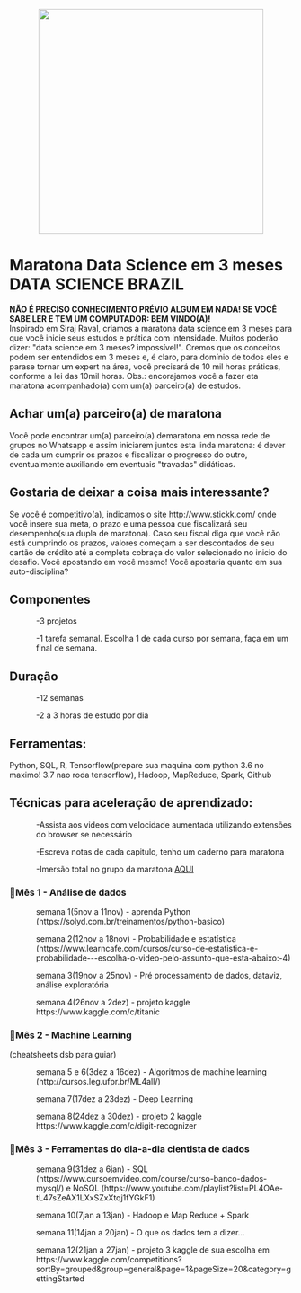 <p style="text-align:center;"><img src="https://uploaddeimagens.com.br/images/001/699/281/original/maratona_dsb.png?1541002812" width="400" height="400" align="center"></p>
<h1>Maratona Data Science em 3 meses DATA SCIENCE BRAZIL</h1>
<b>NÃO É PRECISO CONHECIMENTO PRÉVIO ALGUM EM NADA! SE VOCÊ SABE LER E TEM UM COMPUTADOR: BEM VINDO(A)!</b><br>
Inspirado em Siraj Raval, criamos a maratona data science em 3 meses para que você inicie seus estudos e prática com intensidade. Muitos poderão dizer: "data science em 3 meses? impossível!". Cremos que os conceitos podem ser entendidos em 3 meses e, é claro, para domínio de todos eles e parase tornar um expert na área, você precisará de 10 mil horas práticas, conforme a lei das 10mil horas. Obs.: encorajamos você a fazer eta maratona acompanhado(a) com um(a) parceiro(a) de estudos.

<h2>Achar um(a) parceiro(a) de maratona</h2>
Você pode encontrar um(a) parceiro(a) demaratona em nossa rede de grupos no Whatsapp e assim iniciarem juntos esta linda maratona: é dever de cada um cumprir os prazos e fiscalizar o progresso do outro, eventualmente auxiliando em eventuais "travadas" didáticas.

<h2>Gostaria de deixar a coisa mais interessante?</h2>
Se você é competitivo(a), indicamos o site http://www.stickk.com/ onde você insere sua meta, o prazo e uma pessoa que fiscalizará seu desempenho(sua dupla de maratona). Caso seu fiscal diga que você não está cumprindo os prazos, valores começam a ser descontados de seu cartão de crédito até a completa cobraça do valor selecionado no inicio do desafio. Você apostando em você mesmo! Você apostaria quanto em sua auto-disciplina?

<h2>Componentes</h2>
<ol>
<ul>-3 projetos</ul>
<ul>-1 tarefa semanal. Escolha 1 de cada curso por semana, faça em um final de semana.</ul>
</ol>

<h2>Duração</h2>
<ol>
<ul>-12 semanas</ul>
<ul>-2 a 3 horas de estudo por dia</ul>
</ol>
<h2>Ferramentas:</h2>
Python, SQL, R, Tensorflow(prepare sua maquina com python 3.6 no maximo! 3.7 nao roda tensorflow), Hadoop, MapReduce, Spark, Github

<h2>Técnicas para aceleração de aprendizado:</h2>
<ol>
<ul>-Assista aos videos com velocidade aumentada utilizando extensões do browser se necessário</ul>
<ul>-Escreva notas de cada capitulo, tenho um caderno para maratona</ul>
<ul>-Imersão total no grupo da maratona <a href="https://chat.whatsapp.com/CpSlikjpDzK3bfId7UIds2">AQUI</ul></a>
</ol>
<h3>🔴Mês 1 - Análise de dados</h3>
<ol>
<ul>semana 1(5nov a 11nov) - aprenda Python (https://solyd.com.br/treinamentos/python-basico)</ul>
  <ul>semana 2(12nov a 18nov) - Probabilidade e estatística (https://www.learncafe.com/cursos/curso-de-estatistica-e-probabilidade---escolha-o-video-pelo-assunto-que-esta-abaixo:-4)</ul>
<ul>semana 3(19nov a 25nov) - Pré processamento de dados, dataviz, análise exploratória</ul>
<ul>semana 4(26nov a 2dez) - projeto kaggle https://www.kaggle.com/c/titanic</ul>
</ol>
<h3>🔴Mês 2 - Machine Learning</h3>
(cheatsheets dsb para guiar)
<ol>
<ul>semana 5 e 6(3dez a 16dez) - Algoritmos de machine learning (http://cursos.leg.ufpr.br/ML4all/)</ul>
<ul>semana 7(17dez a 23dez) - Deep Learning</ul>
<ul>semana 8(24dez a 30dez) - projeto 2 kaggle https://www.kaggle.com/c/digit-recognizer</ul>
</ol>
<h3>🔴Mês 3 - Ferramentas do dia-a-dia cientista de dados</h3>
<ol>
<ul>semana 9(31dez a 6jan) - SQL (https://www.cursoemvideo.com/course/curso-banco-dados-mysql/) e NoSQL (https://www.youtube.com/playlist?list=PL4OAe-tL47sZeAX1LXxSZxXtqj1fYGkF1)</ul>
<ul>semana 10(7jan a 13jan) - Hadoop e Map Reduce + Spark</ul>
<ul>semana 11(14jan a 20jan) - O que os dados tem a dizer...</ul>
<ul>semana 12(21jan a 27jan) - projeto 3 kaggle de sua escolha em https://www.kaggle.com/competitions?sortBy=grouped&group=general&page=1&pageSize=20&category=gettingStarted</ul>
</ol>
